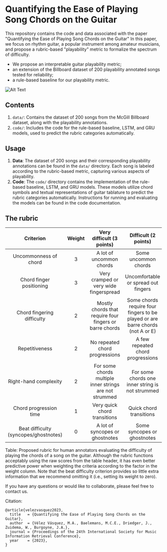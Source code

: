 # Quantifying the Ease of Playing Song Chords on the Guitar

This repository contains the code and data associated with the paper "Quantifying the Ease of Playing Song Chords on the Guitar" In this paper, we focus on rhythm guitar, a popular instrument among amateur musicians, and propose a rubric-based "playability" metric to formalize the spectrum of difficulty.
- We propose an interpretable guitar playability metric;
- an extension of the Billboard dataset of 200 playability annotated songs tested for reliability;
- a rule-based baseline for our playability metric.

![Alt Text](image.jpg)
## Contents
1. `data/`: Contains the dataset of 200 songs from the McGill Billboard dataset, along with the playability annotations.
2. `code/`: Includes the code for the rule-based baseline, LSTM, and GRU models, used to predict the rubric categories automatically.

## Usage
1. **Data**: The dataset of 200 songs and their corresponding playability annotations can be found in the `data/` directory. Each song is labeled according to the rubric-based metric, capturing various aspects of playability.
2. **Code**: The `code/` directory contains the implementation of the rule-based baseline, LSTM, and GRU models. These models utilize chord symbols and textual representations of guitar tablature to predict the rubric categories automatically. Instructions for running and evaluating the models can be found in the code documentation.

## The rubric

|   Criterion    | Weight | Very difficult (3 points) | Difficult (2 points) | Easy (1 point) | Very Easy (0 points) |
| :------------: | :----: | :----------------------: | :------------------: | :------------: | :------------------: |
| Uncommonness of chord |   3    |  A lot of uncommon chords  |  Some uncommon chords  | Few uncommon chords | No uncommon chords |
| Chord finger positioning |   3    |  Very cramped or very wide fingerspread | Uncomfortable or spread out fingers | Slightly uncomfortable or spread out fingers | Comfortable hand and finger position |
| Chord fingering difficulty |   2    |  Mostly chords that require four fingers or barre chords | Some chords require four fingers to be played or are barre chords (not A or E) | Most chords require three fingers or are A or E barre chords | Most chords can be played with two or three fingers |
| Repetitiveness |   2    | No repeated chord progressions | A few repeated chord progressions | Quite a bit of repetition of chord progressions | A lot of repetition of chord progressions |
| Right-hand complexity |   2    | For some chords multiple inner strings are not strummed | For some chords one inner string is not strummed | For some of the chords one or more outer strings are not strummed | For the chords all strings are strummed |
| Chord progression time |   1    | Very quick chord transitions | Quick chord transitions | Slow chord transitions | Very slow chord transitions |
| Beat difficulty (syncopes/ghostnotes) |   0    | A lot of syncopes or ghostnotes | Some syncopes or ghostnotes | A few syncopes or ghostnotes | No syncopes or ghostnotes |

Table: Proposed rubric for human annotators evaluating the difficulty of playing the chords of a song on the guitar. Although the rubric functions acceptably using the raw scores from the table header, it has even better predictive power when weighting the criteria according to the factor in the weight column. Note that the beat difficulty criterion provides so little extra information that we recommend omitting it (i.e., setting its weight to zero).


If you have any questions or would like to collaborate, please feel free to contact us.

Citation:
```
@article{velezvasquez2023,
  title   = {Quantifying the Ease of Playing Song Chords on the Guitar},
  author  = {Vélez Vásquez, M.A., Baelemans, M.C.E., Driedger, J., Zuidema, W., Burgoyne, J.A.},
  journal = {Proceedings of the 24th International Society for Music Information Retrieval Conference},
  year    = {2023},
}
```
